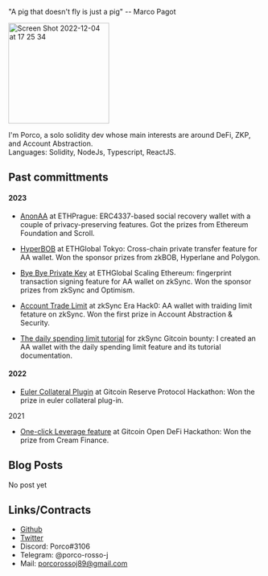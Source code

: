 "A pig that doesn't fly is just a pig" -- Marco Pagot   

<img width="200" alt="Screen Shot 2022-12-04 at 17 25 34" src="https://user-images.githubusercontent.com/88586592/233834908-dea251cc-72a9-4cb4-a984-3eb03d160629.png">  

I'm Porco, a solo solidity dev whose main interests are around DeFi, ZKP, and Account Abstraction.   
Languages: Solidity, NodeJs, Typescript, ReactJS.  

## Past committments

#### 2023
- [AnonAA](https://devfolio.co/projects/anonaa-f675) at ETHPrague: ERC4337-based social recovery wallet with a couple of privacy-preserving features. Got the prizes from Ethereum Foundation and Scroll. 

- [HyperBOB](https://ethglobal.com/showcase/hyperbob-fz6rz) at ETHGlobal Tokyo: Cross-chain private transfer feature for AA wallet. Won the sponsor prizes from zkBOB, Hyperlane and Polygon.  

- [Bye Bye Private Key](https://ethglobal.com/showcase/bye-bye-private-key-wm3aa) at ETHGlobal Scaling Ethereum: fingerprint transaction signing feature for AA wallet on zkSync. Won the sponsor prizes from zkSync and Optimism.  

- [Account Trade Limit](https://app.buidlbox.io/projects/nongaswap) at zkSync Era Hack0: AA wallet with traiding limit fetature on zkSync. Won the first prize in Account Abstraction & Security. 

- [The daily spending limit tutorial](https://era.zksync.io/docs/dev/tutorials/aa-daily-spend-limit.html) for zkSync Gitcoin bounty: I created an AA wallet with the daily spending limit feature and its tutorial documentation.   

#### 2022
- [Euler Collateral Plugin](https://bounties.gitcoin.co/hackathon/reserve-launch/projects/17467/euler-collateral-plugin) at Gitcoin Reserve Protocol Hackathon: Won the prize in euler collateral plug-in.    

2021
- [One-click Leverage feature](https://github.com/OneClickLeverage/Cream-Leverage-Contract) at Gitcoin Open DeFi Hackathon: Won the prize from Cream Finance. 

## Blog Posts
No post yet

## Links/Contracts
- [Github](https://github.com/porco-rosso-j)  
- [Twitter](https://twitter.com/porco_rosso_j)  
- Discord: Porco#3106
- Telegram: @porco-rosso-j
- Mail: porcorossoj89@gmail.com
